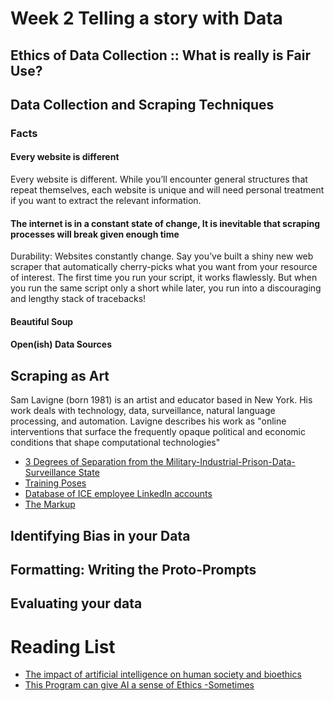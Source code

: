 # Week 2 Telling a story with Data
## Ethics of Data Collection :: What is really is Fair Use?

## Data Collection and Scraping Techniques

### Facts
#### Every website is different

Every website is different. While you’ll encounter general structures that repeat themselves, each website is unique and will need personal treatment if you want to extract the relevant information.

#### The internet is in a constant state of change, It is inevitable that scraping processes will break given enough time

Durability: Websites constantly change. Say you’ve built a shiny new web scraper that automatically cherry-picks what you want from your resource of interest. The first time you run your script, it works flawlessly. But when you run the same script only a short while later, you run into a discouraging and lengthy stack of tracebacks!

#### Beautiful Soup

#### Open(ish) Data Sources



## Scraping as Art

Sam Lavigne (born 1981) is an artist and educator based in New York. His work deals with technology, data, surveillance, natural language processing, and automation. Lavigne describes his work as "online interventions that surface the frequently opaque political and economic conditions that shape computational technologies"

- [3 Degrees of Separation from the Military-Industrial-Prison-Data-Surveillance State](https://lav.io/projects/3-degrees-of-separation/)
- [Training Poses](https://lav.io/projects/training-poses/)
- [Database of ICE employee LinkedIn accounts](https://www.theverge.com/2018/6/19/17480912/github-ice-linkedin-scraping-employees)
- [The Markup](https://github.com/the-markup/investigation-amazon-covid)

## Identifying Bias in your Data
## Formatting: Writing the Proto-Prompts 
## Evaluating your data

# Reading List
- [The impact of artificial intelligence on human society and bioethics](./readings/TCMJ-32-339.pdf)
- [This Program can give AI a sense of Ethics -Sometimes](./readings/program-give-ai-ethics-sometimes.pdf)